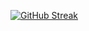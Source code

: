 [![GitHub Streak](https://streak-stats.demolab.com?user=Matt-singular&theme=highcontrast&hide_border=true&border_radius=50&date_format=M%20j%5B%2C%20Y%5D&exclude_days=Sun%2CSat&card_width=500&card_height=170)](https://github.com/Matt-singular/Matt-singular)
